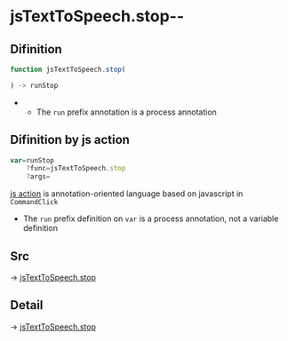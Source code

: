 # jsTextToSpeech.stop--

## Difinition

```js.js
function jsTextToSpeech.stop(

) -> runStop
```

- - The `run` prefix annotation is a process annotation


## Difinition by js action

```js.js
var=runStop
	?func=jsTextToSpeech.stop
	?args=

```

[js action](#) is annotation-oriented language based on javascript in `CommandClick`

- The `run` prefix definition on `var` is a process annotation, not a variable definition

## Src

-> [jsTextToSpeech.stop](https://github.com/puutaro/CommandClick/blob/master/app/src/main/java/com/puutaro/commandclick/fragment_lib/terminal_fragment/js_interface/JsTextToSpeech.kt#L44)

## Detail

-> [jsTextToSpeech.stop](https://github.com/puutaro/CommandClick/blob/master/md/developer/js_interface/details/JsTextToSpeech/stop.md)
